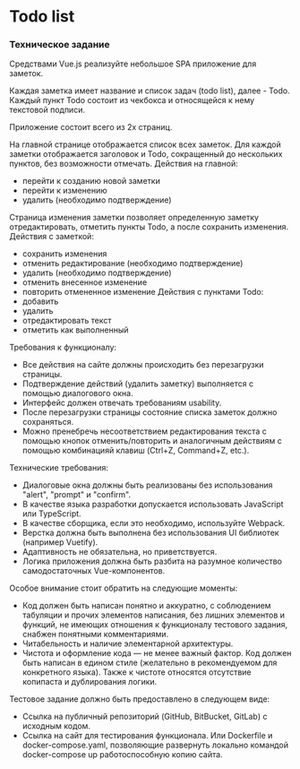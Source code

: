 # Todo list

### Техническое задание

Средствами Vue.js реализуйте небольшое SPA приложение для заметок.

Каждая заметка имеет название и список задач (todo list), далее - Todo.
Каждый пункт Todo состоит из чекбокса и относящейся к нему текстовой
подписи.

Приложение состоит всего из 2х страниц.

На главной странице отображается список всех заметок.
Для каждой заметки отображается заголовок и Todo, сокращенный до
нескольких пунктов, без возможности отмечать.
Действия на главной:
- перейти к созданию новой заметки
- перейти к изменению
- удалить (необходимо подтверждение)

Страница изменения заметки позволяет определенную заметку
отредактировать, отметить пункты Todo, а после сохранить изменения.
Действия с заметкой:
- сохранить изменения
- отменить редактирование (необходимо подтверждение)
- удалить (необходимо подтверждение)
- отменить внесенное изменение
- повторить отмененное изменение
Действия с пунктами Todo:
- добавить
- удалить
- отредактировать текст
- отметить как выполненный

Требования к функционалу:
- Все действия на сайте должны происходить без перезагрузки страницы.
- Подтверждение действий (удалить заметку) выполняется с помощью
диалогового окна.
- Интерфейс должен отвечать требованиям usability.
- После перезагрузки страницы состояние списка заметок должно
сохраняться.
- Можно пренебречь несоответствием редактирования текста с помощью
кнопок отменить/повторить и аналогичным действиям с помощью комбинацияй
клавиш (Ctrl+Z, Command+Z, etc.).

Технические требования:
- Диалоговые окна должны быть реализованы без использования "alert",
"prompt" и "confirm".
- В качестве языка разработки допускается использовать JavaScript или
TypeScript.
- В качестве сборщика, если это необходимо, используйте Webpack.
- Верстка должна быть выполнена без использования UI библиотек (например
Vuetify).
- Адаптивность не обязательна, но приветствуется.
- Логика приложения должна быть разбита на разумное количество
самодостаточных Vue-компонентов.

Особое внимание стоит обратить на следующие моменты:
- Код должен быть написан понятно и аккуратно, с соблюдением табуляции и
прочих элементов написания, без лишних элементов и функций, не имеющих
отношения к функционалу тестового задания, снабжен понятными
комментариями.
- Читабельность и наличие элементарной архитектуры.
- Чистота и оформление кода — не менее важный фактор. Код должен быть
написан в едином стиле (желательно в рекомендуемом для конкретного
языка). Также к чистоте относятся отсутствие копипаста и дублирования
логики.

Тестовое задание должно быть предоставлено в следующем виде:
- Ссылка на публичный репозиторий (GitHub, BitBucket, GitLab) с исходным
кодом.
- Ссылка на сайт для тестирования функционала. Или Dockerfile и
docker-compose.yaml, позволяющие развернуть локально командой
docker-compose up работоспособную копию сайта.
